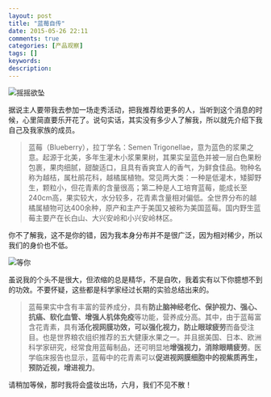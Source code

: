 ```yaml
---
layout: post
title: "蓝莓自传"
date: 2015-05-26 22:11
comments: true
categories: [产品观察]
tags: []
keywords: 
description: 
---
```

![摇摇欲坠](http://p1.pccoo.cn/es_product/20140113/201401132237271727.jpg)

据说主人要带我去参加一场走秀活动，把我推荐给更多的人，当听到这个消息的时候，心里简直要乐开花了。说句实话，其实没有多少人了解我，所以就先介绍下我自己及我家族的成员。

>蓝莓（Blueberry），拉丁学名：Semen Trigonellae，意为蓝色的浆果之意。起源于北美，多年生灌木小浆果果树，其果实呈蓝色并被一层白色果粉包裹，果肉细腻，甜酸适口，且具有香爽宜人的香气，为鲜食佳品。物种名称为越桔，属杜鹃花科，越橘属植物。常见两大类：一种是低灌木，矮脚野生，颗粒小，但花青素的含量很高；第二种是人工培育蓝莓，能成长至240cm高，果实较大，水分较多，花青素含量相对偏低。全世界分布的越橘属植物可达400余种，原产和主产于美国又被称为美国蓝莓。国内野生蓝莓主要产在长白山、大兴安岭和小兴安岭林区。

<!--more-->
你不了解我，这不是你的错，因为我本身分布并不是很广泛，因为相对稀少，所以我们的身价也不低。

![等你](http://pic5.bbzhi.com/zhiwubizhi/shuoguoleileixinxianlanmei/shuoguoleileixinxianlanmei_421983_2.jpg)

虽说我的个头不是很大，但浓缩的总是精华，不是自吹，我着实有以下你臆想不到的功效。不要怀疑，这些都是科学家经过长期的实验总结出来的。

>蓝莓果实中含有丰富的营养成分，具有**防止脑神经老化、保护视力、强心、抗癌、软化血管、增强人机体免疫**等功能，营养成分高。其中，由于蓝莓富含花青素，具有**活化视网膜功效，可以强化视力，防止眼球疲劳**而备受注目。也是世界粮农组织推荐的五大健康水果之一。并且据美国、日本、欧洲科学家研究，经常食用蓝莓制品，还可明显地**增强视力，消除眼睛疲劳**。医学临床报告也显示，蓝莓中的花青素可以**促进视网膜细胞中的视紫质再生，预防近视，增进视力**。

请稍加等候，那时我将会盛妆出场，六月，我们不见不散！